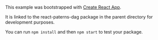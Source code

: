 This example was bootstrapped with [Create React App](https://github.com/facebook/create-react-app).

It is linked to the react-paterns-dag package in the parent directory for development purposes.

You can run `npm install` and then `npm start` to test your package.
